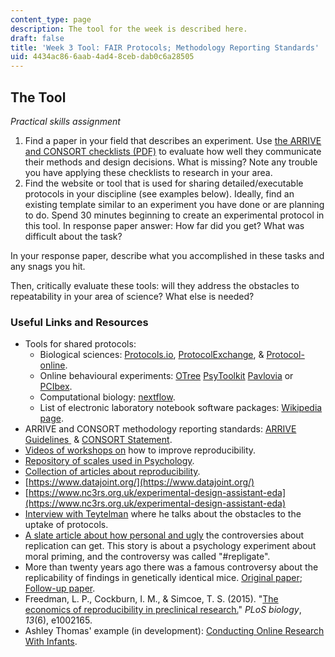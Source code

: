 ```yaml
---
content_type: page
description: The tool for the week is described here.
draft: false
title: 'Week 3 Tool: FAIR Protocols; Methodology Reporting Standards'
uid: 4434ac86-6aab-4ad4-8ceb-dab0c6a28505
---
```

## The Tool

*Practical skills assignment*

1. Find a paper in your field that describes an experiment. Use [the ARRIVE and CONSORT checklists (PDF)](https://arriveguidelines.org/sites/arrive/files/documents/ARRIVE%20Compliance%20Questionnaire.pdf) to evaluate how well they communicate their methods and design decisions. What is missing? Note any trouble you have applying these checklists to research in your area.
2. Find the website or tool that is used for sharing detailed/executable protocols in your discipline (see examples below). Ideally, find an existing template similar to an experiment you have done or are planning to do. Spend 30 minutes beginning to create an experimental protocol in this tool. In response paper answer: How far did you get? What was difficult about the task?

In your response paper, describe what you accomplished in these tasks and any snags you hit.

Then, critically evaluate these tools: will they address the obstacles to repeatability in your area of science? What else is needed? 

### Useful Links and Resources

- Tools for shared protocols:
    - Biological sciences: [Protocols.io](https://www.protocols.io), [ProtocolExchange](https://protocolexchange.researchsquare.com), & [Protocol-online](http://www.protocol-online.org).
    - Online behavioural experiments: [OTree](https://www.otree.org) [PsyToolkit](https://www.psytoolkit.org) [Pavlovia](https://pavlovia.org/docs/home/about) or [PCIbex](https://farm.pcibex.net).
    - Computational biology: [nextflow](https://www.nextflow.io).
    - List of electronic laboratory notebook software packages: [Wikipedia page](https://en.wikipedia.org/wiki/List_of_electronic_laboratory_notebook_software_packages).
- ARRIVE and CONSORT methodology reporting standards: [ARRIVE Guidelines ](https://arriveguidelines.org/) & [CONSORT Statement](http://www.consort-statement.org/).
- [Videos of workshops on](https://www.youtube.com/watch?v=kzUtpDBo8wk) how to improve reproducibility.
- [Repository of scales used in Psychology](https://osf.io/5zb8p/).
- [Collection of articles about reproducibility](https://www.nature.com/collections/prbfkwmwvz/).
- [https://www.datajoint.org/](https://www.datajoint.org/)
- [https://www.nc3rs.org.uk/experimental-design-assistant-eda](https://www.nc3rs.org.uk/experimental-design-assistant-eda)
- [Interview with Teytelman](https://theplosblog.plos.org/2021/03/interview-protocols-io/) where he talks about the obstacles to the uptake of protocols.
- [A slate article about how personal and ugly](https://slate.com/technology/2014/07/replication-controversy-in-psychology-bullying-file-drawer-effect-blog-posts-repligate.html) the controversies about replication can get. This story is about a psychology experiment about moral priming, and the controversy was called "#repligate". 
- More than twenty years ago there was a famous controversy about the replicability of findings in genetically identical mice. [Original paper](https://www.science.org/doi/full/10.1126/science.284.5420.1670?casa_token=D1uKhTqWSyQAAAAA%3AuU3axsIOKE8c1Y3d1b636WguDZHGWwCFw6eaY-SHEIX5ae3VwSIBN-rOg1xhEf3s_QTWEcRvBQQiRQ); [Follow-up paper](https://onlinelibrary.wiley.com/doi/epdf/10.1002/neu.10173).
- Freedman, L. P., Cockburn, I. M., & Simcoe, T. S. (2015). "[The economics of reproducibility in preclinical research.](https://journals.plos.org/plosbiology/article?id=10.1371/journal.pbio.1002165)" *PLoS biology*, *13*(6), e1002165.
- Ashley Thomas' example (in development): [Conducting Online Research With Infants](https://www.protocols.io/view/conducting-online-research-with-infants-byjapuie).